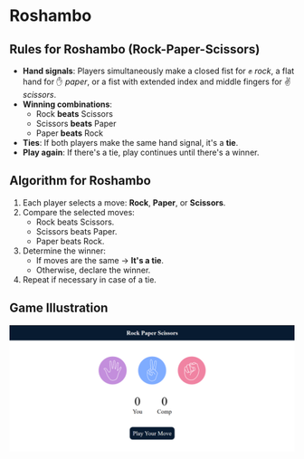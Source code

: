 # Roshambo

## Rules for Roshambo (Rock-Paper-Scissors)

- **Hand signals**: Players simultaneously make a closed fist for ✊ *rock*, a flat hand for ✋ *paper*, or a fist with extended index and middle fingers for ✌️ *scissors*.
- **Winning combinations**: 
  - Rock **beats** Scissors  
  - Scissors **beats** Paper  
  - Paper **beats** Rock  
- **Ties**: If both players make the same hand signal, it's a **tie**.
- **Play again**: If there's a tie, play continues until there's a winner.

## Algorithm for Roshambo

1. Each player selects a move: **Rock**, **Paper**, or **Scissors**.
2. Compare the selected moves:
   - Rock beats Scissors.
   - Scissors beats Paper.
   - Paper beats Rock.
3. Determine the winner:
   - If moves are the same → **It's a tie**.
   - Otherwise, declare the winner.
4. Repeat if necessary in case of a tie.

## Game Illustration

![Roshambo Game](images/website.png)
